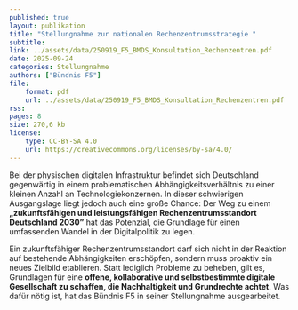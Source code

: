 ```yaml
---
published: true
layout: publikation
title: "Stellungnahme zur nationalen Rechenzentrumsstrategie "
subtitle:  
link: ../assets/data/250919_F5_BMDS_Konsultation_Rechenzentren.pdf
date: 2025-09-24
categories: Stellungnahme
authors: ["Bündnis F5"]
file: 
    format: pdf
    url: ../assets/data/250919_F5_BMDS_Konsultation_Rechenzentren.pdf
rss:
pages: 8
size: 270,6 kb
license:
    type: CC-BY-SA 4.0
    url: https://creativecommons.org/licenses/by-sa/4.0/
---
```


Bei der physischen digitalen Infrastruktur befindet sich Deutschland gegenwärtig in einem problematischen Abhängigkeitsverhältnis zu einer kleinen Anzahl an Technologiekonzernen. In dieser schwierigen Ausgangslage liegt jedoch auch eine große Chance: Der Weg zu einem **„zukunftsfähigen und leistungsfähigen Rechenzentrumsstandort Deutschland 2030”** hat das Potenzial, die Grundlage für einen umfassenden Wandel in der Digitalpolitik zu legen. 

Ein zukunftsfähiger Rechenzentrumsstandort darf sich nicht in der Reaktion auf bestehende Abhängigkeiten erschöpfen, sondern muss proaktiv ein neues Zielbild etablieren. Statt lediglich Probleme zu beheben, gilt es, Grundlagen für eine **offene, kollaborative und selbstbestimmte digitale Gesellschaft zu schaffen, die Nachhaltigkeit und Grundrechte achtet**. Was dafür nötig ist, hat das Bündnis F5 in seiner Stellungnahme ausgearbeitet. 


